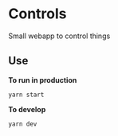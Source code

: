 # Controls

Small webapp to control things

## Use

**To run in production**

`yarn start`

**To develop**

`yarn dev`
